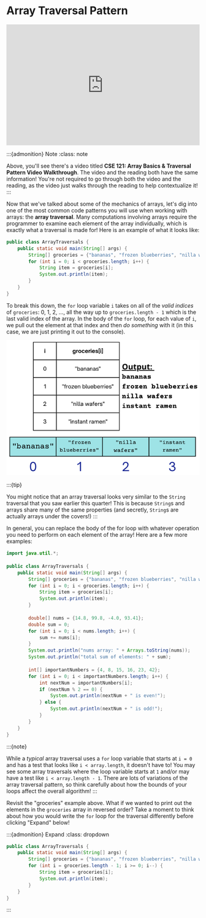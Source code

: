 # Array Traversal Pattern

<div style="position: relative; padding-bottom: 62.5%; height: 0;">
    <iframe src="https://www.youtube.com/embed/hzCYTCL5sE4" frameborder="0" webkitallowfullscreen mozallowfullscreen allowfullscreen style="position: absolute; top: 0; left: 0; width: 100%; height: 100%;"></iframe>
</div>

:::{admonition} Note
:class: note

Above, you'll see there's a video titled **CSE 121: Array Basics & Traversal Pattern Video Walkthrough**. The video and the reading both have the same information! You're not required to go through both the video and the reading, as the video just walks through the reading to help contextualize it!
:::

Now that we've talked about some of the mechanics of arrays, let's dig into one of the most common code patterns you will use when working with arrays: the **array traversal**.  Many computations involving arrays require the programmer to examine each element of the array individually, which is exactly what a traversal is made for!  Here is an example of what it looks like: 

``` Java
public class ArrayTraversals {
    public static void main(String[] args) {
        String[] groceries = {"bananas", "frozen blueberries", "nilla wafers", "instant ramen"};
        for (int i = 0; i < groceries.length; i++) {
            String item = groceries[i];
            System.out.println(item);
        }
    }
}
```

To break this down, the `for` loop variable `i` takes on all of the *valid indices* of `groceries`: 0, 1, 2, ..., all the way up to `groceries.length - 1` which is the last valid index of the array.  In the body of the `for` loop, for each value of `i`, we pull out the element at that index and then *do something* with it (in this case, we are just printing it out to the console).  

![Table with left column header "i" and right column header "groceries[i]" with rows 0, "bananas"; 1, "frozen blueberries"; 2, "nilla wafers"; 3, "instant ramen". To the right there is labeled output "bananas frozen blueberries nilla wafers instant ramen" with each item on their own line, and underneath is a row of boxes with "bananas", "frozen "blueberries", "nilla wafers", and "instant ramen" inside with the labels 0, 1, 2, and 3 underneath.](images/groceries.png)

:::{tip} 

You might notice that an array traversal looks very similar to the `String` traversal that you saw earlier this quarter! This is because `String`s and arrays share many of the same properties (and secretly, `String`s are actually arrays under the covers!)
:::

In general, you can replace the body of the for loop with whatever operation you need to perform on each element of the array! Here are a few more examples: 

``` Java
import java.util.*;

public class ArrayTraversals {
    public static void main(String[] args) {
        String[] groceries = {"bananas", "frozen blueberries", "nilla wafers", "instant ramen"};
        for (int i = 0; i < groceries.length; i++) {
            String item = groceries[i];
            System.out.println(item);
        }

        double[] nums = {14.8, 99.8, -4.0, 93.41};
        double sum = 0;
        for (int i = 0; i < nums.length; i++) {
            sum += nums[i];
        }
        System.out.println("nums array: " + Arrays.toString(nums));
        System.out.println("total sum of elements: " + sum);

        int[] importantNumbers = {4, 8, 15, 16, 23, 42};
        for (int i = 0; i < importantNumbers.length; i++) {
            int nextNum = importantNumbers[i];
            if (nextNum % 2 == 0) {
                System.out.println(nextNum + " is even!");
            } else {
                System.out.println(nextNum + " is odd!");
            }
        }
    }
}
```

:::{note}

While a *typical* array traversal uses a `for` loop variable that starts at `i = 0` and has a test that looks like `i < array.length`, it doesn't have to! You may see some array traversals where the loop variable starts at `1` and/or may have a test like `i < array.length - 1`. There are lots of variations of the array traversal pattern, so think carefully about how the bounds of your loops affect the overall algorithm! 
:::

Revisit the "groceries" example above.  What if we wanted to print out the elements in the `groceries` array in reversed order?  Take a moment to think about how you would write the `for` loop for the traversal differently before clicking "Expand" below! 

:::{admonition} Expand
:class: dropdown

``` Java
public class ArrayTraversals {
    public static void main(String[] args) {
        String[] groceries = {"bananas", "frozen blueberries", "nilla wafers", "instant ramen"};
        for (int i = groceries.length - 1; i >= 0; i--) {
            String item = groceries[i];
            System.out.println(item);
        }
    }
}
```
:::